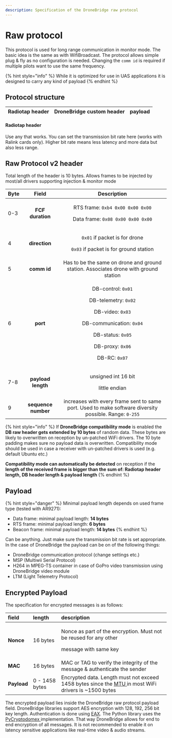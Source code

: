 ```yaml
---
description: Specification of the DroneBridge raw protocol
---
```


# Raw protocol

This protocol is used for long range communication in monitor mode. The basic idea is the same as with WifiBroadcast. The protocol allows simple plug & fly as no configuration is needed. Changing the `comm id` is required if multiple pilots want to use the same frequency.

{% hint style="info" %}
While it is optimized for use in UAS applications it is designed to carry any kind of payload
{% endhint %}

## Protocol structure

| Radiotap header | DroneBridge custom header | payload |
| :---: | :---: | :---: |


#### Radiotap header

Use any that works. You can set the transmission bit rate here \(works with Ralink cards only\). Higher bit rate means less latency and more data but also less range.

## Raw Protocol v2 header

Total length of the header is 10 bytes. Allows frames to be injected by most/all drivers supporting injection & monitor mode

<table>
  <thead>
    <tr>
      <th style="text-align:left">Byte</th>
      <th style="text-align:center">Field</th>
      <th style="text-align:center">Description</th>
    </tr>
  </thead>
  <tbody>
    <tr>
      <td style="text-align:left">0-3</td>
      <td style="text-align:center"><b>FCF duration</b>
      </td>
      <td style="text-align:center">
        <p>RTS frame: <code>0xb4 0x00 0x00 0x00</code>
        </p>
        <p>Data frame: <code>0x08 0x00 0x00 0x00</code>
        </p>
      </td>
    </tr>
    <tr>
      <td style="text-align:left">4</td>
      <td style="text-align:center"><b>direction</b>
      </td>
      <td style="text-align:center">
        <p><code>0x01</code> if packet is for drone</p>
        <p><code>0x03</code> if packet is for ground station</p>
      </td>
    </tr>
    <tr>
      <td style="text-align:left">5</td>
      <td style="text-align:center"><b>comm id</b>
      </td>
      <td style="text-align:center">Has to be the same on drone and ground station. Associates drone with
        ground station</td>
    </tr>
    <tr>
      <td style="text-align:left">6</td>
      <td style="text-align:center"><b>port</b>
      </td>
      <td style="text-align:center">
        <p>DB-control: <code>0x01</code>
        </p>
        <p>DB-telemetry: <code>0x02</code>
        </p>
        <p>DB-video: <code>0x03</code>
        </p>
        <p>DB-communication: <code>0x04</code>
        </p>
        <p>DB-status: <code>0x05</code>
        </p>
        <p>DB-proxy: <code>0x06</code>
        </p>
        <p>DB-RC: <code>0x07</code>
        </p>
      </td>
    </tr>
    <tr>
      <td style="text-align:left">7-8</td>
      <td style="text-align:center"><b>payload length</b>
      </td>
      <td style="text-align:center">
        <p>unsigned int 16 bit</p>
        <p>little endian</p>
      </td>
    </tr>
    <tr>
      <td style="text-align:left">9</td>
      <td style="text-align:center"><b>sequence number</b>
      </td>
      <td style="text-align:center">increases with every frame sent to same port. Used to make software diversity
        possible. Range: <code>0-255</code>
      </td>
    </tr>
  </tbody>
</table>

{% hint style="info" %}
If **DroneBridge compatibility mode** is enabled the **DB raw header gets extended by 10 bytes** of random data. These bytes are likely to overwritten on reception by un-patched WiFi drivers. The 10 byte padding makes sure no payload data is overwritten. Compatibility mode should be used in case a receiver with un-patched drivers is used \(e.g. default Ubuntu etc.\)

**Compatibility mode can automatically be detected** on reception if the **length of the received frame is bigger than the sum of: Radiotap header length, DB header length & payload length**
{% endhint %}

## Payload

{% hint style="danger" %}
Minimal payload length depends on used frame type \(tested with AR9271\):

* Data frame: minimal payload length: **14 bytes**
* RTS frame: minimal payload length: **6 bytes**
* Beacon frame: minimal payload length: **14 bytes**
{% endhint %}

Can be anything. Just make sure the transmission bit rate is set appropriate. In the case of DroneBridge the payload can be on of the following things:

* DroneBridge communication protocol \(change settings etc.\)
* MSP \(Multiwii Serial Protocol\)
* H264 in MPEG-TS container in case of GoPro video transmission using DroneBridge video module
* LTM \(Light Telemetry Protocol\)

## Encrypted Payload

The specification for encrypted messages is as follows:

<table>
  <thead>
    <tr>
      <th style="text-align:left">field</th>
      <th style="text-align:left">length</th>
      <th style="text-align:left">description</th>
    </tr>
  </thead>
  <tbody>
    <tr>
      <td style="text-align:left"><b>Nonce</b>
      </td>
      <td style="text-align:left">16 bytes</td>
      <td style="text-align:left">
        <p>Nonce as part of the encryption. Must not be reused for any other</p>
        <p>message with same key</p>
      </td>
    </tr>
    <tr>
      <td style="text-align:left"><b>MAC</b>
      </td>
      <td style="text-align:left">16 bytes</td>
      <td style="text-align:left">MAC or TAG to verify the integrity of the message &amp; authenticate the
        sender</td>
    </tr>
    <tr>
      <td style="text-align:left"><b>Payload</b>
      </td>
      <td style="text-align:left">0 - 1458 bytes</td>
      <td style="text-align:left">Encrypted data. Length must not exceed 1458 bytes since the <a href="https://de.wikipedia.org/wiki/Maximum_Transmission_Unit">MTU </a>in
        most WiFi drivers is ~1500 bytes</td>
    </tr>
  </tbody>
</table>

The encrypted payload lies inside the DroneBridge raw protocol payload field. DroneBridge libraries support AES encryption with 128, 192, 256 bit key length. Authentication is done using [EAX](https://en.wikipedia.org/wiki/EAX_mode). The Python library uses the [PyCryptodomex ](https://pycryptodome.readthedocs.io/en/latest/)implementation. That way DroneBridge allows for end to end encryption of all messages. It is not recommended to enable it on latency sensitive applications like real-time video & audio streams.

